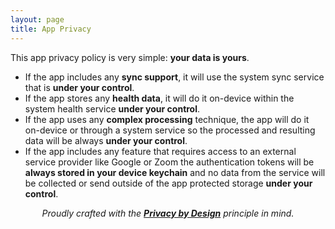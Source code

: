 ```yaml
---
layout: page
title: App Privacy
---
```


This app privacy policy is very simple: **your data is yours**.

- If the app includes any **sync support**, it will use the system sync service that is **under your control**.
- If the app stores any **health data**, it will do it on-device within the system health service **under your control**.
- If the app uses any **complex processing** technique, the app will do it on-device or through a system service so the processed and resulting data will be always **under your control**.
- If the app includes any feature that requires access to an external service provider like Google or Zoom the authentication tokens will be **always stored in your device keychain** and no data from the service will be collected or send outside of the app protected storage **under your control**.

<center><i>Proudly crafted with the <b><a href="https://en.wikipedia.org/wiki/Privacy_by_design">Privacy by Design</a></b> principle in mind.</i></center>